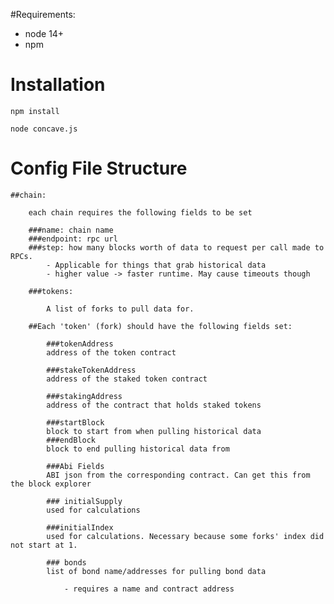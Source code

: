 
#Requirements:

- node 14+
- npm


# Installation

    npm install

    node concave.js


# Config File Structure


    ##chain:
    
        each chain requires the following fields to be set
        
        ###name: chain name
        ###endpoint: rpc url
        ###step: how many blocks worth of data to request per call made to RPCs. 
            - Applicable for things that grab historical data
            - higher value -> faster runtime. May cause timeouts though
            
        ###tokens:
        
            A list of forks to pull data for.
            
        ##Each 'token' (fork) should have the following fields set:
        
            ###tokenAddress
            address of the token contract
            
            ###stakeTokenAddress
            address of the staked token contract
            
            ###stakingAddress
            address of the contract that holds staked tokens
            
            ###startBlock
            block to start from when pulling historical data
            ###endBlock
            block to end pulling historical data from
            
            ###Abi Fields
            ABI json from the corresponding contract. Can get this from the block explorer
            
            ### initialSupply
            used for calculations
            
            ###initialIndex
            used for calculations. Necessary because some forks' index did not start at 1.
            
            ### bonds
            list of bond name/addresses for pulling bond data
            
                - requires a name and contract address
            
            
        
